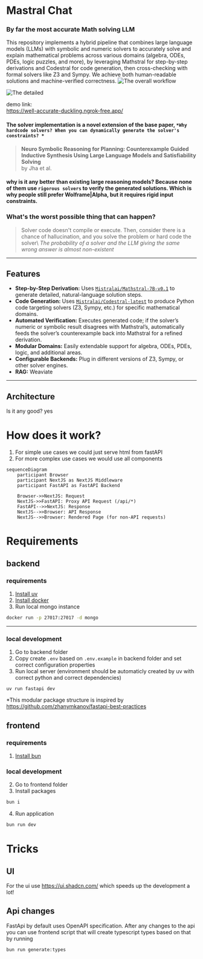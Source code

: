 # Mastral Chat

### By far the most accurate Math solving LLM 

This repository implements a hybrid pipeline that combines large language models (LLMs) with symbolic and numeric solvers to accurately solve and explain mathematical problems across various domains (algebra, ODEs, PDEs, logic puzzles, and more), by leveraging Mathstral for step-by-step derivations and Codestral for code generation, then cross-checking with formal solvers like Z3 and Sympy. We achieve both human-readable solutions and machine-verified correctness.
![The overall workflow](https://github.com/user-attachments/assets/7025e8f5-90e0-4fb9-b515-3a1ba173275a)

![The detailed ](https://github.com/user-attachments/assets/50630fcd-c8b2-4a85-8b74-8e0a8c638af6)

demo link:  
https://well-accurate-duckling.ngrok-free.app/

#### The solver implementation is a novel extension of the base paper, `*Why hardcode solvers? When you can dynamically generate the solver's constraints? *`
> **Neuro Symbolic Reasoning for Planning: Counterexample Guided Inductive Synthesis Using Large Language Models and Satisfiability Solving**  
> by Jha et al.



#### why is it any better than existing large reasoning models? Because none of them use `rigorous solvers` to verify the generated solutions. Which is why people still prefer Wolframe|Alpha, but it requires rigid input constraints. 


### What's the worst possible thing that can happen? 
> Solver code doesn't compile or execute.
Then, consider there is a chance of hallucination, and you solve the problem or hard code the solver\\
> *The probability of a solver and the LLM giving the same wrong answer is almost non-existent*

---

## Features

- **Step-by-Step Derivation:** Uses [`Mistralai/Mathstral-7B-v0.1`](https://huggingface.co/Mistralai/Mathstral-7B-v0.1) to generate detailed, natural-language solution steps.  
- **Code Generation:** Uses [`Mistralai/Codestral-latest`](https://huggingface.co/Mistralai/Codestral-latest) to produce Python code targeting solvers (Z3, Sympy, etc.) for specific mathematical domains.  
- **Automated Verification:** Executes generated code; if the solver’s numeric or symbolic result disagrees with Mathstral’s, automatically feeds the solver’s counterexample back into Mathstral for a refined derivation.  
- **Modular Domains:** Easily extendable support for algebra, ODEs, PDEs, logic, and additional areas.  
- **Configurable Backends:** Plug in different versions of Z3, Sympy, or other solver engines.
- **RAG:** Weaviate

---

## Architecture


Is it any good?
yes

# How does it work?

1. For simple use cases we could just serve html from fastAPI
2. For more complex use cases we would use all components

```mermaid
sequenceDiagram
    participant Browser
    participant NextJS as NextJS Middleware
    participant FastAPI as FastAPI Backend

    Browser->>NextJS: Request
    NextJS->>FastAPI: Proxy API Request (/api/*)
    FastAPI-->>NextJS: Response
    NextJS-->>Browser: API Response
    NextJS-->>Browser: Rendered Page (for non-API requests)

```


# Requirements

## backend

### requirements
1. [Install uv](https://docs.astral.sh/uv/getting-started/installation/)
2. [Install docker](https://docs.docker.com/desktop/setup/install/mac-install/)
3. Run local mongo instance
```bash
docker run -p 27017:27017 -d mongo
```
---
### local development
1. Go to backend folder
2. Copy create `.env` based on `.env.example` in backend folder and set correct configuration properties
3. Run local server (environment should be automaticly created by uv with correct python and correct dependencies)
```
uv run fastapi dev
```

*This modular package structure is inspired by https://github.com/zhanymkanov/fastapi-best-practices

## frontend

### requirements
1. [Install bun](https://bun.sh/docs/installation)

###  local development
2. Go to frontend folder
3. Install packages 
```bash
bun i
```
4. Run application
```bash
bun run dev
```


# Tricks

## UI 

For the ui use https://ui.shadcn.com/ which speeds up the development a lot!

## Api changes

FastApi by default uses OpenAPI specification. After any changes to the api you can use frontend script that will create typescript types based on that by running
```bash
bun run generate:types
```
